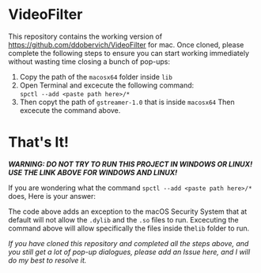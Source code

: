 # VideoFilter
This repository contains the working version of https://github.com/ddobervich/VideoFilter for mac. Once cloned, please complete the following steps to ensure you can start working immediately without wasting time closing a bunch of pop-ups:

1. Copy the path of the `macosx64` folder inside <code>lib</code>
2. Open Terminal and excecute the following command:  
  `spctl --add <paste path here>/*`
3. Then copyt the path of `gstreamer-1.0` that is inside `macosx64` Then excecute the command above.

# That's It!

***WARNING: DO NOT TRY TO RUN THIS PROJECT IN WINDOWS OR LINUX! USE THE LINK ABOVE FOR WINDOWS AND LINUX!***

If you are wondering what the command `spctl --add <paste path here>/*` does, Here is your answer:

The code above adds an exception to the macOS Security System that at default will not allow the `.dylib` and the `.so` files to run. Excecuting the command above will allow specifically the files inside the`lib` folder to run.

*If you have cloned this repository and completed all the steps above, and you still get a lot of pop-up dialogues, please add an Issue here, and I will do my best to resolve it.*
